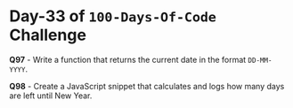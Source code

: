 # Day-33 of `100-Days-Of-Code` Challenge

**Q97** - Write a function that returns the current date in the format `DD-MM-YYYY`.

**Q98** - Create a JavaScript snippet that calculates and logs how many days are left until New Year.





 
 

 


 


 

 
 
 


 